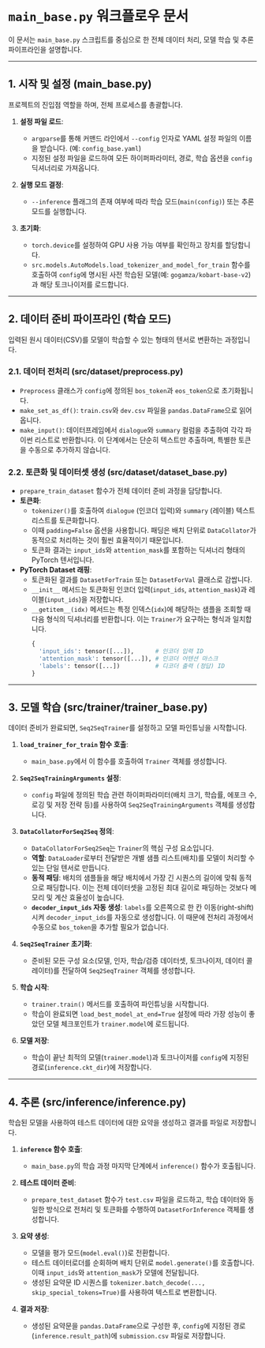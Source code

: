 # `main_base.py` 워크플로우 문서

이 문서는 `main_base.py` 스크립트를 중심으로 한 전체 데이터 처리, 모델 학습 및 추론 파이프라인을 설명합니다.

---

## 1. 시작 및 설정 (main_base.py)

프로젝트의 진입점 역할을 하며, 전체 프로세스를 총괄합니다.

1.  **설정 파일 로드**:
    *   `argparse`를 통해 커맨드 라인에서 `--config` 인자로 YAML 설정 파일의 이름을 받습니다. (예: `config_base.yaml`)
    *   지정된 설정 파일을 로드하여 모든 하이퍼파라미터, 경로, 학습 옵션을 `config` 딕셔너리로 가져옵니다.

2.  **실행 모드 결정**:
    *   `--inference` 플래그의 존재 여부에 따라 학습 모드(`main(config)`) 또는 추론 모드를 실행합니다.

3.  **초기화**:
    *   `torch.device`를 설정하여 GPU 사용 가능 여부를 확인하고 장치를 할당합니다.
    *   `src.models.AutoModels.load_tokenizer_and_model_for_train` 함수를 호출하여 `config`에 명시된 사전 학습된 모델(예: `gogamza/kobart-base-v2`)과 해당 토크나이저를 로드합니다.

---

## 2. 데이터 준비 파이프라인 (학습 모드)

입력된 원시 데이터(CSV)를 모델이 학습할 수 있는 형태의 텐서로 변환하는 과정입니다.

### 2.1. 데이터 전처리 (src/dataset/preprocess.py)

*   `Preprocess` 클래스가 `config`에 정의된 `bos_token`과 `eos_token`으로 초기화됩니다.
*   `make_set_as_df()`: `train.csv`와 `dev.csv` 파일을 `pandas.DataFrame`으로 읽어옵니다.
*   `make_input()`: 데이터프레임에서 `dialogue`와 `summary` 컬럼을 추출하여 각각 파이썬 리스트로 반환합니다. 이 단계에서는 단순히 텍스트만 추출하며, 특별한 토큰을 수동으로 추가하지 않습니다.

### 2.2. 토큰화 및 데이터셋 생성 (src/dataset/dataset_base.py)

*   `prepare_train_dataset` 함수가 전체 데이터 준비 과정을 담당합니다.
*   **토큰화**:
    *   `tokenizer()`를 호출하여 `dialogue` (인코더 입력)와 `summary` (레이블) 텍스트 리스트를 토큰화합니다.
    *   이때 `padding=False` 옵션을 사용합니다. 패딩은 배치 단위로 `DataCollator`가 동적으로 처리하는 것이 훨씬 효율적이기 때문입니다.
    *   토큰화 결과는 `input_ids`와 `attention_mask`를 포함하는 딕셔너리 형태의 PyTorch 텐서입니다.
*   **PyTorch Dataset 래핑**:
    *   토큰화된 결과를 `DatasetForTrain` 또는 `DatasetForVal` 클래스로 감쌉니다.
    *   `__init__` 메서드는 토큰화된 인코더 입력(`input_ids`, `attention_mask`)과 레이블(`input_ids`)을 저장합니다.
    *   `__getitem__(idx)` 메서드는 특정 인덱스(`idx`)에 해당하는 샘플을 조회할 때 다음 형식의 딕셔너리를 반환합니다. 이는 `Trainer`가 요구하는 형식과 일치합니다.
        ```python
        {
          'input_ids': tensor([...]),      # 인코더 입력 ID
          'attention_mask': tensor([...]), # 인코더 어텐션 마스크
          'labels': tensor([...])          # 디코더 출력 (정답) ID
        }
        ```

---

## 3. 모델 학습 (src/trainer/trainer_base.py)

데이터 준비가 완료되면, `Seq2SeqTrainer`를 설정하고 모델 파인튜닝을 시작합니다.

1.  **`load_trainer_for_train` 함수 호출**:
    *   `main_base.py`에서 이 함수를 호출하여 `Trainer` 객체를 생성합니다.

2.  **`Seq2SeqTrainingArguments` 설정**:
    *   `config` 파일에 정의된 학습 관련 하이퍼파라미터(배치 크기, 학습률, 에포크 수, 로깅 및 저장 전략 등)를 사용하여 `Seq2SeqTrainingArguments` 객체를 생성합니다.

3.  **`DataCollatorForSeq2Seq` 정의**:
    *   `DataCollatorForSeq2Seq`는 `Trainer`의 핵심 구성 요소입니다.
    *   **역할**: `DataLoader`로부터 전달받은 개별 샘플 리스트(배치)를 모델이 처리할 수 있는 단일 텐서로 만듭니다.
    *   **동적 패딩**: 배치의 샘플들을 해당 배치에서 가장 긴 시퀀스의 길이에 맞춰 동적으로 패딩합니다. 이는 전체 데이터셋을 고정된 최대 길이로 패딩하는 것보다 메모리 및 계산 효율성이 높습니다.
    *   **`decoder_input_ids` 자동 생성**: `labels`를 오른쪽으로 한 칸 이동(right-shift)시켜 `decoder_input_ids`를 자동으로 생성합니다. 이 때문에 전처리 과정에서 수동으로 `bos_token`을 추가할 필요가 없습니다.

4.  **`Seq2SeqTrainer` 초기화**:
    *   준비된 모든 구성 요소(모델, 인자, 학습/검증 데이터셋, 토크나이저, 데이터 콜레이터)를 전달하여 `Seq2SeqTrainer` 객체를 생성합니다.

5.  **학습 시작**:
    *   `trainer.train()` 메서드를 호출하여 파인튜닝을 시작합니다.
    *   학습이 완료되면 `load_best_model_at_end=True` 설정에 따라 가장 성능이 좋았던 모델 체크포인트가 `trainer.model`에 로드됩니다.

6.  **모델 저장**:
    *   학습이 끝난 최적의 모델(`trainer.model`)과 토크나이저를 `config`에 지정된 경로(`inference.ckt_dir`)에 저장합니다.

---

## 4. 추론 (src/inference/inference.py)

학습된 모델을 사용하여 테스트 데이터에 대한 요약을 생성하고 결과를 파일로 저장합니다.

1.  **`inference` 함수 호출**:
    *   `main_base.py`의 학습 과정 마지막 단계에서 `inference()` 함수가 호출됩니다.

2.  **테스트 데이터 준비**:
    *   `prepare_test_dataset` 함수가 `test.csv` 파일을 로드하고, 학습 데이터와 동일한 방식으로 전처리 및 토큰화를 수행하여 `DatasetForInference` 객체를 생성합니다.

3.  **요약 생성**:
    *   모델을 평가 모드(`model.eval()`)로 전환합니다.
    *   테스트 데이터로더를 순회하며 배치 단위로 `model.generate()`를 호출합니다. 이때 `input_ids`와 `attention_mask`가 모델에 전달됩니다.
    *   생성된 요약문 ID 시퀀스를 `tokenizer.batch_decode(..., skip_special_tokens=True)`를 사용하여 텍스트로 변환합니다.

4.  **결과 저장**:
    *   생성된 요약문을 `pandas.DataFrame`으로 구성한 후, `config`에 지정된 경로(`inference.result_path`)에 `submission.csv` 파일로 저장합니다.
